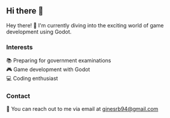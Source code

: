 ## Hi there 👋

Hey there! 👋 I'm currently diving into the exciting world of game development using Godot.

### Interests
📚 Preparing for government examinations  
🎮 Game development with Godot  
💻 Coding enthusiast  

### Contact
📧 You can reach out to me via email at ginesrb94@gmail.com

